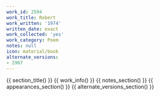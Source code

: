 ```yaml
---
work_id: 2594
work_title: Robert
work_written: '1974'
written_date: exact
work_collected: 'yes'
work_category: Poem
notes: null
icon: material/book
alternate_versions:
- 2967
---
```


{{ section_title() }}
{{ work_info() }}
{{ notes_section() }}
{{ appearances_section() }}
{{ alternate_versions_section() }}